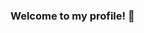 ### Welcome to my profile! 👋

<!--
**slongy7/slongy7** is a ✨ _special_ ✨ repository because its `README.md` (this file) appears on your GitHub profile.

Here are some ideas to get you started:

- 🔭 I’m currently working on ...
- 🌱 I’m currently learning ...
- 👯 I’m looking to collaborate on ...
- 🤔 I’m looking for help with ...
- 💬 Ask me about ...
- 📫 Contact me
<p >
<a href="mailto:justin.m.long@gmail.com"><img src="https://img.shields.io/badge/Gmail-D14836?style=for-the-badge&logo=gmail&logoColor=white" /></a>   <a href="www.linkedin.com/in/the-justin-long/"><img src="https://img.shields.io/badge/LinkedIn-0077B5?style=for-the-badge&logo=linkedin&logoColor=white" /></a>
</p>
- 😄 Pronouns: ...
- ⚡ Fun fact: ...
-->

